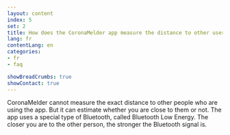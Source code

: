 ```yaml
---
layout: content
index: 5
set: 2
title: How does the CoronaMelder app measure the distance to other users of the app?
lang: fr
contentLang: en
categories:
- fr
- faq

showBreadCrumbs: true
showContact: true
---
```


CoronaMelder cannot measure the exact distance to other people who are using the app. But it can estimate whether you are close to them or not.
The app uses a special type of Bluetooth, called Bluetooth Low Energy. The closer you are to the other person, the stronger the Bluetooth signal is.

